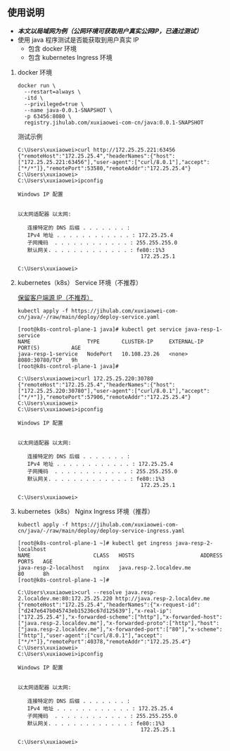 ## 使用说明

- ***本文以局域网为例（公网环境可获取用户真实公网IP，已通过测试）***
- 使用 java 程序测试是否能获取到用户真实 IP
    - 包含 docker 环境
    - 包含 kubernetes Ingress 环境

1. docker 环境

   ```shell
   docker run \
     --restart=always \
     -itd \
     --privileged=true \
     --name java-0.0.1-SNAPSHOT \
     -p 63456:8080 \
     registry.jihulab.com/xuxiaowei-com-cn/java:0.0.1-SNAPSHOT
   ```

   测试示例

    ```shell
    C:\Users\xuxiaowei>curl http://172.25.25.221:63456
    {"remoteHost":"172.25.25.4","headerNames":{"host":["172.25.25.221:63456"],"user-agent":["curl/8.0.1"],"accept":["*/*"]},"remotePort":53580,"remoteAddr":"172.25.25.4"}
    C:\Users\xuxiaowei>
    C:\Users\xuxiaowei>ipconfig
    
    Windows IP 配置
    
    
    以太网适配器 以太网:
    
       连接特定的 DNS 后缀 . . . . . . . :
       IPv4 地址 . . . . . . . . . . . . : 172.25.25.4
       子网掩码  . . . . . . . . . . . . : 255.255.255.0
       默认网关. . . . . . . . . . . . . : fe80::1%3
                                           172.25.25.1
    
    C:\Users\xuxiaowei>
    ```

2. kubernetes（k8s） Service 环境（不推荐）

   [保留客户端源 IP（不推荐）](https://kubernetes.io/zh-cn/docs/tasks/access-application-cluster/create-external-load-balancer/#preserving-the-client-source-ip)

    ```shell
    kubectl apply -f https://jihulab.com/xuxiaowei-com-cn/java/-/raw/main/deploy/deploy-service.yaml
    ```

    ```shell
    [root@k8s-control-plane-1 java]# kubectl get service java-resp-1-service 
    NAME                  TYPE       CLUSTER-IP     EXTERNAL-IP   PORT(S)          AGE
    java-resp-1-service   NodePort   10.108.23.26   <none>        8080:30780/TCP   9h
    [root@k8s-control-plane-1 java]#
    ```

    ```shell
    C:\Users\xuxiaowei>curl 172.25.25.220:30780
    {"remoteHost":"172.25.25.4","headerNames":{"host":["172.25.25.220:30780"],"user-agent":["curl/8.0.1"],"accept":["*/*"]},"remotePort":57906,"remoteAddr":"172.25.25.4"}
    C:\Users\xuxiaowei>
    C:\Users\xuxiaowei>ipconfig
    
    Windows IP 配置
    
    
    以太网适配器 以太网:
    
       连接特定的 DNS 后缀 . . . . . . . :
       IPv4 地址 . . . . . . . . . . . . : 172.25.25.4
       子网掩码  . . . . . . . . . . . . : 255.255.255.0
       默认网关. . . . . . . . . . . . . : fe80::1%3
                                           172.25.25.1
    
    C:\Users\xuxiaowei>
    ```

3. kubernetes（k8s） Nginx Ingress 环境（推荐）

    ```shell
    kubectl apply -f https://jihulab.com/xuxiaowei-com-cn/java/-/raw/main/deploy/deploy-service-ingress.yaml
    ```

    ```shell
    [root@k8s-control-plane-1 ~]# kubectl get ingress java-resp-2-localhost
    NAME                    CLASS   HOSTS                     ADDRESS   PORTS   AGE
    java-resp-2-localhost   nginx   java.resp-2.localdev.me             80      8h
    [root@k8s-control-plane-1 ~]#
    ```

    ```shell
    C:\Users\xuxiaowei>curl --resolve java.resp-2.localdev.me:80:172.25.25.220 http://java.resp-2.localdev.me
    {"remoteHost":"172.25.25.4","headerNames":{"x-request-id":["d247e647b045743eb15236c67d125639"],"x-real-ip":["172.25.25.4"],"x-forwarded-scheme":["http"],"x-forwarded-host":["java.resp-2.localdev.me"],"x-forwarded-proto":["http"],"host":["java.resp-2.localdev.me"],"x-forwarded-port":["80"],"x-scheme":["http"],"user-agent":["curl/8.0.1"],"accept":["*/*"]},"remotePort":40378,"remoteAddr":"172.25.25.4"}
    C:\Users\xuxiaowei>
    C:\Users\xuxiaowei>ipconfig
    
    Windows IP 配置
    
    
    以太网适配器 以太网:
    
       连接特定的 DNS 后缀 . . . . . . . :
       IPv4 地址 . . . . . . . . . . . . : 172.25.25.4
       子网掩码  . . . . . . . . . . . . : 255.255.255.0
       默认网关. . . . . . . . . . . . . : fe80::1%3
                                           172.25.25.1
    
    C:\Users\xuxiaowei>
    ```
